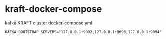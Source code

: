 # kraft-docker-compose
kafka KRAFT cluster docker-compose.yml

```
KAFKA_BOOTSTRAP_SERVERS="127.0.0.1:9092,127.0.0.1:9093,127.0.0.1:9094"
```
